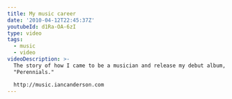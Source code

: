 ```yaml
---
title: My music career
date: '2010-04-12T22:45:37Z'
youtubeId: d1Ra-OA-6zI
type: video
tags:
  - music
  - video
videoDescription: >-
  The story of how I came to be a musician and release my debut album,
  "Perennials."

  http://music.iancanderson.com
---
```


